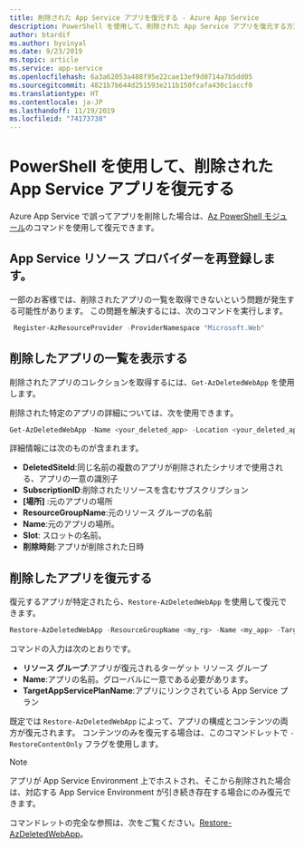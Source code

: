 ```yaml
---
title: 削除された App Service アプリを復元する - Azure App Service
description: PowerShell を使用して、削除された App Service アプリを復元する方法について説明します。
author: btardif
ms.author: byvinyal
ms.date: 9/23/2019
ms.topic: article
ms.service: app-service
ms.openlocfilehash: 6a3a62053a488f95e22cae13ef9d0714a7b5dd05
ms.sourcegitcommit: 4821b7b644d251593e211b150fcafa430c1accf0
ms.translationtype: HT
ms.contentlocale: ja-JP
ms.lasthandoff: 11/19/2019
ms.locfileid: "74173738"
---
```

# <a name="restore-deleted-app-service-app-using-powershell"></a>PowerShell を使用して、削除された App Service アプリを復元する

Azure App Service で誤ってアプリを削除した場合は、[Az PowerShell モジュール](https://docs.microsoft.com/powershell/azure/?view=azps-2.6.0&viewFallbackFrom=azps-2.2.0)のコマンドを使用して復元できます。

## <a name="re-register-app-service-resource-provider"></a>App Service リソース プロバイダーを再登録します。
一部のお客様では、削除されたアプリの一覧を取得できないという問題が発生する可能性があります。 この問題を解決するには、次のコマンドを実行します。

```powershell
 Register-AzResourceProvider -ProviderNamespace "Microsoft.Web"
```

## <a name="list-deleted-apps"></a>削除したアプリの一覧を表示する

削除されたアプリのコレクションを取得するには、`Get-AzDeletedWebApp` を使用します。

削除された特定のアプリの詳細については、次を使用できます。

```powershell
Get-AzDeletedWebApp -Name <your_deleted_app> -Location <your_deleted_app_location> 
```

詳細情報には次のものが含まれます。

- **DeletedSiteId**:同じ名前の複数のアプリが削除されたシナリオで使用される、アプリの一意の識別子
- **SubscriptionID**:削除されたリソースを含むサブスクリプション
- **[場所]** :元のアプリの場所
- **ResourceGroupName**:元のリソース グループの名前
- **Name**:元のアプリの場所。
- **Slot**: スロットの名前。
- **削除時刻**:アプリが削除された日時  

## <a name="restore-deleted-app"></a>削除したアプリを復元する

復元するアプリが特定されたら、`Restore-AzDeletedWebApp` を使用して復元できます。

```powershell
Restore-AzDeletedWebApp -ResourceGroupName <my_rg> -Name <my_app> -TargetAppServicePlanName <my_asp>
```

コマンドの入力は次のとおりです。

- **リソース グループ**:アプリが復元されるターゲット リソース グループ
- **Name**:アプリの名前。グローバルに一意である必要があります。
- **TargetAppServicePlanName**:アプリにリンクされている App Service プラン

既定では `Restore-AzDeletedWebApp` によって、アプリの構成とコンテンツの両方が復元されます。 コンテンツのみを復元する場合は、このコマンドレットで `-RestoreContentOnly` フラグを使用します。

> [!NOTE]
> アプリが App Service Environment 上でホストされ、そこから削除された場合は、対応する App Service Environment が引き続き存在する場合にのみ復元できます。
>

コマンドレットの完全な参照は、次をご覧ください。[Restore-AzDeletedWebApp](https://docs.microsoft.com/powershell/module/az.websites/restore-azdeletedwebapp)。
